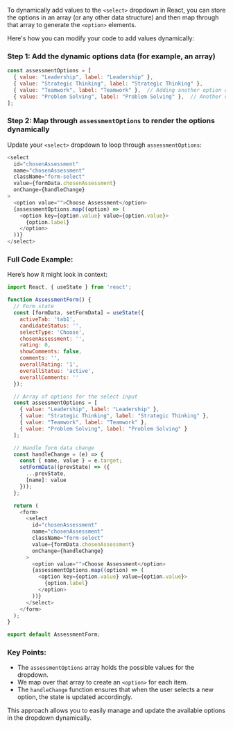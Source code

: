 To dynamically add values to the `<select>` dropdown in React, you can store the options in an array (or any other data structure) and then map through that array to generate the `<option>` elements.

Here's how you can modify your code to add values dynamically:

### Step 1: Add the dynamic options data (for example, an array)

```javascript
const assessmentOptions = [
  { value: "Leadership", label: "Leadership" },
  { value: "Strategic Thinking", label: "Strategic Thinking" },
  { value: "Teamwork", label: "Teamwork" },  // Adding another option dynamically
  { value: "Problem Solving", label: "Problem Solving" },  // Another dynamic option
];
```

### Step 2: Map through `assessmentOptions` to render the options dynamically

Update your `<select>` dropdown to loop through `assessmentOptions`:

```javascript
<select
  id="chosenAssessment"
  name="chosenAssessment"
  className="form-select"
  value={formData.chosenAssessment}
  onChange={handleChange}
>
  <option value="">Choose Assessment</option>
  {assessmentOptions.map((option) => (
    <option key={option.value} value={option.value}>
      {option.label}
    </option>
  ))}
</select>
```

### Full Code Example:
Here’s how it might look in context:

```javascript
import React, { useState } from 'react';

function AssessmentForm() {
  // Form state
  const [formData, setFormData] = useState({
    activeTab: 'tab1',
    candidateStatus: '',
    selectType: 'Choose',
    chosenAssessment: '',
    rating: 0,
    showComments: false,
    comments: '',
    overallRating: '1',
    overallStatus: 'active',
    overallComments: ''
  });

  // Array of options for the select input
  const assessmentOptions = [
    { value: "Leadership", label: "Leadership" },
    { value: "Strategic Thinking", label: "Strategic Thinking" },
    { value: "Teamwork", label: "Teamwork" },
    { value: "Problem Solving", label: "Problem Solving" }
  ];

  // Handle form data change
  const handleChange = (e) => {
    const { name, value } = e.target;
    setFormData((prevState) => ({
      ...prevState,
      [name]: value
    }));
  };

  return (
    <form>
      <select
        id="chosenAssessment"
        name="chosenAssessment"
        className="form-select"
        value={formData.chosenAssessment}
        onChange={handleChange}
      >
        <option value="">Choose Assessment</option>
        {assessmentOptions.map((option) => (
          <option key={option.value} value={option.value}>
            {option.label}
          </option>
        ))}
      </select>
    </form>
  );
}

export default AssessmentForm;
```

### Key Points:
- The `assessmentOptions` array holds the possible values for the dropdown.
- We map over that array to create an `<option>` for each item.
- The `handleChange` function ensures that when the user selects a new option, the state is updated accordingly.

This approach allows you to easily manage and update the available options in the dropdown dynamically.
